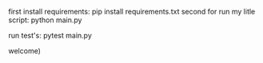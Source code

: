 first install requirements:
pip install requirements.txt
second for run my litle script:
python main.py

run test's:
pytest main.py

welcome)
